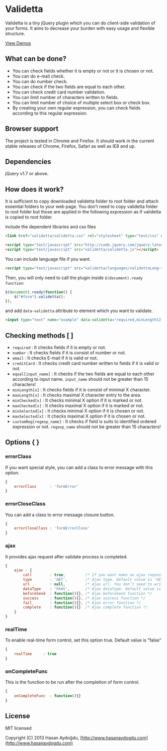 # Validetta

Validetta is a tiny jQuery plugin which you can do client-side validation of your forms. It aims to decrease your burden with easy usage and flexible structure.

[View Demos](http://lab.hasanaydogdu.com/validetta/#examples)

## What can be done?

* You can check fields whether it is empty or not or it is chosen or not.
* You can do e-mail check.
* You can do number check.
* You can check if the two fields are equal to each other.
* You can check credit card number validation.
* You can limit number of characters written to fields.
* You can limit number of choice of multiple select box or check box.
* By creating your own regular expression, you can check fields according to this regular expression.

## Browser support

The project is tested in Chrome and Firefox. It should work in the current stable releases of Chrome, Firefox, Safari as well as IE8 and up.

## Dependencies

jQuery  v1.7 or above.

## How does it work?

It is sufficient to copy downloaded validetta folder to root folder and attach essential folders to your web page. You don’t need to copy validetta folder to root folder but those are applied in the following expression as if validetta is copied to root folder.

include the dependent libraries and css files

```html
<link href="validetta/validetta.css" rel="stylesheet" type="text/css" media="screen" >

<script type="text/javascript" src="http://code.jquery.com/jquery-latest.min.js"></script>
<script type="text/javascript" src="validetta/validetta.js"></script>   
```

You can include language file if you want.

```html
<script type="text/javascript" src="validetta/languages/validettaLang-tr.js"></script>
```

Then, you will only need to call the plugin inside `$(document).ready function`:

```javascript
$(document).ready(function() {
    $("#form").validetta();
});
```

and add `data-validetta` attribute to element which you want to validate.

```html
<input type="text" name="example" data-validetta="required,minLength[2],maxLength[3]" />
```

## Checking methods [ ]
- `required` : It checks fields if it is empty or not.
- `number` : It checks fields if it is consist of number or not.
- `email` : It checks E-mail if it is valid or not.
- `creditCard` : It checks credit card number written to fields if it is valid or not.
- `equal[input_name]` : It checks if the two fields are equal to each other according to input name. `input_name` should not be greater than 15 characters!
- `minLength[x]` : It checks fields if it is consist of minimal X character.
- `maxLength[x]` : It checks maximal X character entry to the area.
- `minChecked[x]` : It checks minimal X option if it is marked or not.
- `maxChecked[x]` : It checks maximal X option if it is marked or not.
- `minSelected[x]` : It checks minimal X option if it is chosen or not.
- `maxSelected[x]` : It checks maximal X option if it is chosen or not.
- `customReg[regexp_name]` : It checks if field is suits to identified ordered expression or not. `regexp_name` should not be greater than 15 characters!

## Options { }

### errorClass 

If you want special style, you can add a class to error message with this option.

```javascript
{
    errorClass      : 'formError'
}
```

### errorCloseClass 

You can add a class to error message closure button.

```javascript
{
    errorCloseClass : 'formErrorClose'
}
```

### ajax

It provides ajax request after validate process is completed. 

```javascript
{
    ajax : {
        call        : true,         /* If you want make an ajax request set it true */
        type        : 'GET',        /* Ajax type. Default value is "GET" */
        url         : null,         /* Ajax url. You don’t need to write again here, if you wrote address which your form will be posted.  Plugin gets url information from action attribute. */
        dataType    : 'html',       /* Ajax dataType. Default value is "html" */
        beforeSend  : function(){}, /* Ajax beforeSend function */
        success     : function(){}, /* Ajax success function */
        fail        : function(){}, /* Ajax error function */
        complete    : function(){}  /* Ajax complete function */
    }
}
```

### realTime

To enable real-time form control, set this option true. Default value is "false"

```javascript
{
    realTime     : true
}
```

### onCompleteFunc

This is the function to be run after the completion of form control.

```javascript
{
    onCompleteFunc  : function(){}
}
```

## License

MIT licensed

Copyright (C) 2013 Hasan Aydoğdu, [http://www.hasanaydogdu.com](http://www.hasanaydogdu.com)